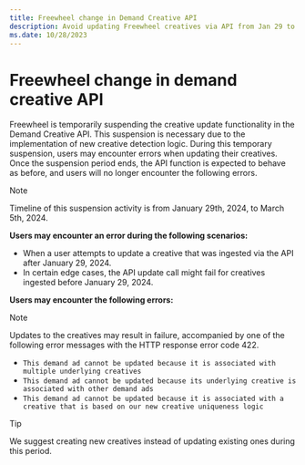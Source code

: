 ```yaml
---
title: Freewheel change in Demand Creative API
description: Avoid updating Freewheel creatives via API from Jan 29 to Mar 5, 2024, due to suspension for implementing new logic, causing errors. Consider creating new creatives instead.
ms.date: 10/28/2023
---
```


# Freewheel change in demand creative API

Freewheel is temporarily suspending the creative update functionality in the Demand Creative API. This suspension is necessary due to the implementation of new creative detection logic. During this temporary suspension, users may encounter errors when updating their creatives. Once the suspension period ends, the API function is expected to behave as before, and users will no longer encounter the following errors.

> [!NOTE]
> Timeline of this suspension activity is from January 29th, 2024, to March 5th, 2024.

**Users may encounter an error during the following scenarios:**

- When a user attempts to update a creative that was ingested via the API after January 29, 2024.
- In certain edge cases, the API update call might fail for creatives ingested before January 29, 2024.

**Users may encounter the following errors:**

> [!NOTE]
> Updates to the creatives may result in failure, accompanied by one of the following error messages with the HTTP response error code 422.

- `This demand ad cannot be updated because it is associated with multiple underlying creatives`
- `This demand ad cannot be updated because its underlying creative is associated with other demand ads`
- `This demand ad cannot be updated because it is associated with a creative that is based on our new creative uniqueness logic`

> [!TIP]
> We suggest creating new creatives instead of updating existing ones during this period.
